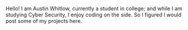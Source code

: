 Hello!
I am Austin Whitlow, currently a student in college; and while I am studying Cyber Security, I enjoy coding on the side.
So I figured I would post some of my projects here.
